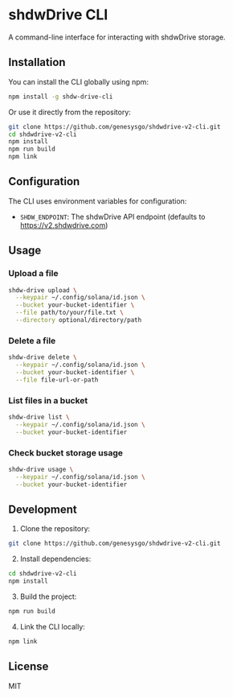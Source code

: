 # shdwDrive CLI

A command-line interface for interacting with shdwDrive storage.

## Installation

You can install the CLI globally using npm:

```bash
npm install -g shdw-drive-cli
```

Or use it directly from the repository:

```bash
git clone https://github.com/genesysgo/shdwdrive-v2-cli.git
cd shdwdrive-v2-cli
npm install
npm run build
npm link
```

## Configuration

The CLI uses environment variables for configuration:

- `SHDW_ENDPOINT`: The shdwDrive API endpoint (defaults to https://v2.shdwdrive.com)

## Usage

### Upload a file

```bash
shdw-drive upload \
  --keypair ~/.config/solana/id.json \
  --bucket your-bucket-identifier \
  --file path/to/your/file.txt \
  --directory optional/directory/path
```

### Delete a file

```bash
shdw-drive delete \
  --keypair ~/.config/solana/id.json \
  --bucket your-bucket-identifier \
  --file file-url-or-path
```

### List files in a bucket

```bash
shdw-drive list \
  --keypair ~/.config/solana/id.json \
  --bucket your-bucket-identifier
```

### Check bucket storage usage

```bash
shdw-drive usage \
  --keypair ~/.config/solana/id.json \
  --bucket your-bucket-identifier
```

## Development

1. Clone the repository:
```bash
git clone https://github.com/genesysgo/shdwdrive-v2-cli.git
```

2. Install dependencies:
```bash
cd shdwdrive-v2-cli
npm install
```

3. Build the project:
```bash
npm run build
```

4. Link the CLI locally:
```bash
npm link
```

## License

MIT